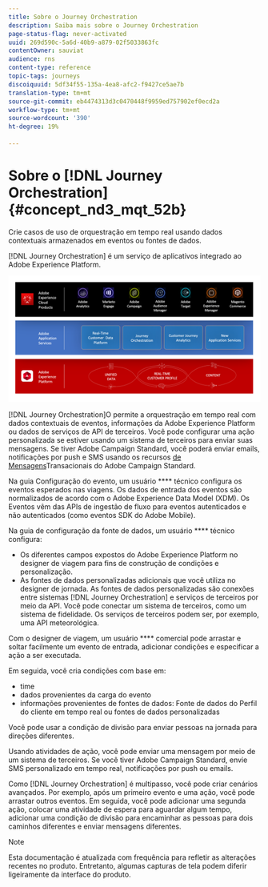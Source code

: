 ```yaml
---
title: Sobre o Journey Orchestration
description: Saiba mais sobre o Journey Orchestration
page-status-flag: never-activated
uuid: 269d590c-5a6d-40b9-a879-02f5033863fc
contentOwner: sauviat
audience: rns
content-type: reference
topic-tags: journeys
discoiquuid: 5df34f55-135a-4ea8-afc2-f9427ce5ae7b
translation-type: tm+mt
source-git-commit: eb4474313d3c0470448f9959ed757902ef0ecd2a
workflow-type: tm+mt
source-wordcount: '390'
ht-degree: 19%

---
```



# Sobre o [!DNL Journey Orchestration]{#concept_nd3_mqt_52b}

Crie casos de uso de orquestração em tempo real usando dados contextuais armazenados em eventos ou fontes de dados.

[!DNL Journey Orchestration] é um serviço de aplicativos integrado ao Adobe Experience Platform.

![](../assets/journeydiagram.png)

[!DNL Journey Orchestration]O permite a orquestração em tempo real com dados contextuais de eventos, informações da Adobe Experience Platform ou dados de serviços de API de terceiros. Você pode configurar uma ação personalizada se estiver usando um sistema de terceiros para enviar suas mensagens. Se tiver Adobe Campaign Standard, você poderá enviar emails, notificações por push e SMS usando os recursos [de Mensagens](https://docs.adobe.com/content/help/pt-BR/campaign-standard/using/communication-channels/transactional-messaging/about-transactional-messaging.html)Transacionais do Adobe Campaign Standard.

Na guia Configuração do evento, um usuário **** técnico configura os eventos esperados nas viagens. Os dados de entrada dos eventos são normalizados de acordo com o Adobe Experience Data Model (XDM). Os Eventos vêm das APIs de ingestão de fluxo para eventos autenticados e não autenticados (como eventos SDK do Adobe Mobile).

Na guia de configuração da fonte de dados, um usuário **** técnico configura:

* Os diferentes campos expostos do Adobe Experience Platform no designer de viagem para fins de construção de condições e personalização.
* As fontes de dados personalizadas adicionais que você utiliza no designer de jornada. As fontes de dados personalizadas são conexões entre sistemas [!DNL Journey Orchestration] e serviços de terceiros por meio da API. Você pode conectar um sistema de terceiros, como um sistema de fidelidade. Os serviços de terceiros podem ser, por exemplo, uma API meteorológica.

Com o designer de viagem, um usuário **** comercial pode arrastar e soltar facilmente um evento de entrada, adicionar condições e especificar a ação a ser executada.

Em seguida, você cria condições com base em:

* time
* dados provenientes da carga do evento
* informações provenientes de fontes de dados: Fonte de dados do Perfil do cliente em tempo real ou fontes de dados personalizadas

Você pode usar a condição de divisão para enviar pessoas na jornada para direções diferentes.

Usando atividades de ação, você pode enviar uma mensagem por meio de um sistema de terceiros. Se você tiver Adobe Campaign Standard, envie SMS personalizado em tempo real, notificações por push ou emails.

Como [!DNL Journey Orchestration] é multipasso, você pode criar cenários avançados. Por exemplo, após um primeiro evento e uma ação, você pode arrastar outros eventos. Em seguida, você pode adicionar uma segunda ação, colocar uma atividade de espera para aguardar algum tempo, adicionar uma condição de divisão para encaminhar as pessoas para dois caminhos diferentes e enviar mensagens diferentes.

>[!NOTE]
>
>Esta documentação é atualizada com frequência para refletir as alterações recentes no produto. Entretanto, algumas capturas de tela podem diferir ligeiramente da interface do produto.
